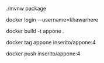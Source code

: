 ./mvnw package

docker login --username=khawarhere

docker build -t appone .

docker tag appone inserito/appone:4

docker push inserito/appone:4
